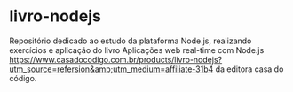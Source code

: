 # livro-nodejs
Repositório dedicado ao estudo da plataforma Node.js, realizando exercícios e aplicação do livro Aplicações web real-time com Node.js https://www.casadocodigo.com.br/products/livro-nodejs?utm_source=refersion&amp;utm_medium=affiliate-31b4 da editora casa do código.
